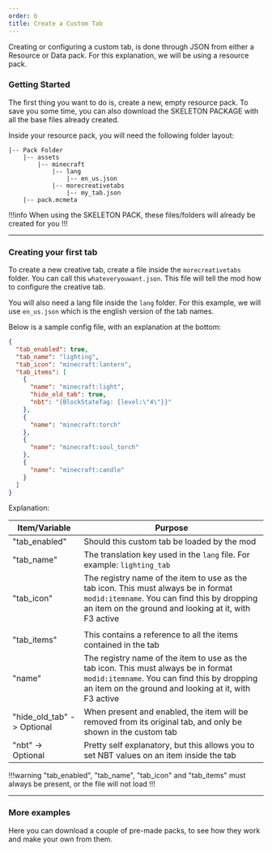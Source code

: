 ```yaml
---
order: b
title: Create a Custom Tab
---
```

Creating or configuring a custom tab, is done through JSON from either a Resource or Data pack. For this explanation, we will be using a resource pack.

### Getting Started
The first thing you want to do is, create a new, empty resource pack. To save you some time, you can also download the SKELETON PACKAGE with all the base files already created.

Inside your resource pack, you will need the following folder layout:

```
|-- Pack Folder
    |-- assets
        |-- minecraft
            |-- lang
                |-- en_us.json
            |-- morecreativetabs
                |-- my_tab.json
    |-- pack.mcmeta
``` 

!!!info
When using the SKELETON PACK, these files/folders will already be created for you
!!!

---

### Creating your first tab
To create a new creative tab, create a file inside the `morecreativetabs` folder. You can call this `whateveryouwant.json`. This file will tell the mod how to configure the creative tab.

You will also need a lang file inside the `lang` folder. For this example, we will use `en_us.json` which is the english version of the tab names.

Below is a sample config file, with an explanation at the bottom:

```json
{
  "tab_enabled": true,
  "tab_name": "lighting",
  "tab_icon": "minecraft:lantern",
  "tab_items": [
    {
      "name": "minecraft:light",
      "hide_old_tab": true,
      "nbt": "{BlockStateTag: {level:\"4\"}}"
    },
    {
      "name": "minecraft:torch"
    },
	{
      "name": "minecraft:soul_torch"
    },
	{
      "name": "minecraft:candle"
    }
  ]
}
```

Explanation:

| Item/Variable | Purpose |
| --- | --- |
| "tab_enabled" | Should this custom tab be loaded by the mod |
| "tab_name" | The translation key used in the `lang` file. For example: `lighting_tab` |
| "tab_icon" | The registry name of the item to use as the tab icon. This must always be in format `modid:itemname`. You can find this by dropping an item on the ground and looking at it, with F3 active |
| | |
| "tab_items" | This contains a reference to all the items contained in the tab |
| "name" | The registry name of the item to use as the tab icon. This must always be in format `modid:itemname`. You can find this by dropping an item on the ground and looking at it, with F3 active |
| "hide_old_tab" -> Optional | When present and enabled, the item will be removed from its original tab, and only be shown in the custom tab |
| "nbt" -> Optional | Pretty self explanatory, but this allows you to set NBT values on an item inside the tab |

!!!warning
"tab_enabled", "tab_name", "tab_icon" and "tab_items" must always be present, or the file will not load
!!!

---

### More examples

Here you can download a couple of pre-made packs, to see how they work and make your own from them.
